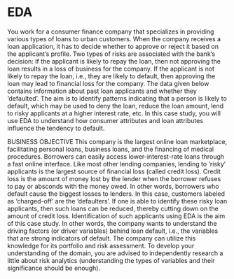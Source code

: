 # EDA
You work for a consumer finance company that specializes in providing various types of loans to urban customers. When the company receives a loan application, it has to decide whether to approve or reject it based on the applicant’s profile. Two types of risks are associated with the bank’s decision:
If the applicant is likely to repay the loan, then not approving the loan results in a loss of business for the company.
If the applicant is not likely to repay the loan, i.e., they are likely to default, then approving the loan may lead to financial loss for the company.
The data given below contains information about past loan applicants and whether they ‘defaulted’. The aim is to identify patterns indicating that a person is likely to default, which may be used to deny the loan, reduce the loan amount, lend to risky applicants at a higher interest rate, etc.
In this case study, you will use EDA to understand how consumer attributes and loan attributes influence the tendency to default.

BUSINESS OBJECTIVE
This company is the largest online loan marketplace, facilitating personal loans, business loans, and the financing of medical procedures. Borrowers can easily access lower-interest-rate loans through a fast online interface.
Like most other lending companies, lending to ‘risky’ applicants is the largest source of financial loss (called credit loss). Credit loss is the amount of money lost by the lender when the borrower refuses to pay or absconds with the money owed. In other words, borrowers who default cause the biggest losses to lenders. In this case, customers labeled as ‘charged-off’ are the ‘defaulters’.
If one is able to identify these risky loan applicants, then such loans can be reduced, thereby cutting down on the amount of credit loss. Identification of such applicants using EDA is the aim of this case study.
In other words, the company wants to understand the driving factors (or driver variables) behind loan default, i.e., the variables that are strong indicators of default. The company can utilize this knowledge for its portfolio and risk assessment. 
To develop your understanding of the domain, you are advised to independently research a little about risk analytics (understanding the types of variables and their significance should be enough).

 
